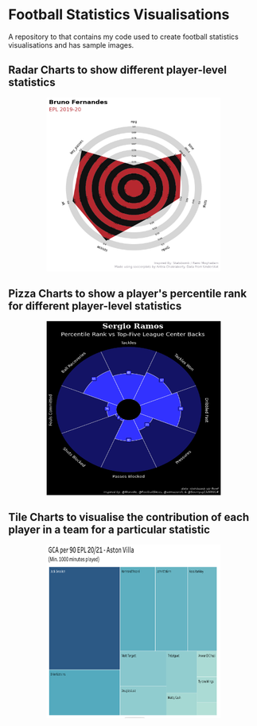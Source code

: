 # Football Statistics Visualisations
 A repository to that contains my code used to create football statistics visualisations and has sample images. 


## Radar Charts to show different player-level statistics

<p align="center">
  <img src="https://github.com/aritrartira/Football-Statistics-Visualisations/blob/main/imgs/1.png" width="350" height = "350" align="centre" title="This is me!">
</p>

## Pizza Charts to show a player's percentile rank for different player-level statistics

<p align="center">
  <img src="https://github.com/aritrartira/Football-Statistics-Visualisations/blob/main/imgs/2.png" width="350" height = "350" align="centre" title="This is me!">
</p>

## Tile Charts to visualise the contribution of each player in a team for a particular statistic

<p align="center">
  <img src="https://github.com/aritrartira/Football-Statistics-Visualisations/blob/main/imgs/3.png" width="350" height = "350" align="centre" title="This is me!">
</p>

